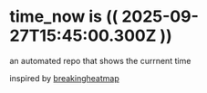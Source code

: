 # time_now is (( 2025-09-27T15:45:00.300Z ))

an automated repo that shows the currnent time

inspired by [breakingheatmap](https://github.com/breakingheatmap/breakingheatmap)